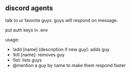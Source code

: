 ## discord agents

talk to ur favorite guys. guys will respond on message.

put auth keys in .env

usage:
- !add [name] (description if new guy): adds guy
- !kill [name]: removes guy
- !list: lists guys
- @mention a guy by name to make them respond faster
